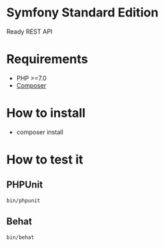 Symfony Standard Edition
========================

Ready REST API

# Requirements

- PHP >=7.0
- [Composer](https://getcomposer.org/doc/00-intro.md#globally)

# How to install

- composer install

# How to test it

## PHPUnit

    bin/phpunit

## Behat

    bin/behat
